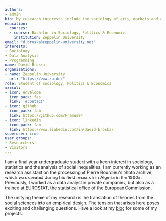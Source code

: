 ```yaml
---
authors:
- admin
bio: My research interests include the sociology of arts, markets and careers.
education:
  courses:
  - course: Bachelor in Sociology, Politics & Economics
    institution: Zeppelin University
email: "d.broska@zeppelin-university.net"
interests:
- Sociology
- Data Analysis
- Programming
name: David Broska
organizations:
- name: Zeppelin University
  url: "https://www.zu.de/"
role: Student of Sociology, Politics & Economics
social:
- icon: envelope
  icon_pack: fas
  link: '#contact'
- icon: github
  icon_pack: fab
  link: https://github.com/Framus94
- icon: linkedin
  icon_pack: fab
  link: https://www.linkedin.com/in/david-broska/
superuser: true
user_groups:
- Researchers
- Visitors
---
```


I am a final year undergraduate student with a keen interest in sociology, statistics and the analysis of social inequalities. I am currently working as an research assistant on the processing of Pierre Bourdieu's photo archive, which was created during his field research in Algeria in the 1960s. Previously, I worked as a data analyst in private companies, but also as a trainee at EUROSTAT, the statistical office of the European Commission.

The unifying theme of my research is the translation of theories from the social sciences into an empirical design. The tension that arises here poses exciting and challenging questions.
Have a look at my [blog](#posts) for some of my projects. 

